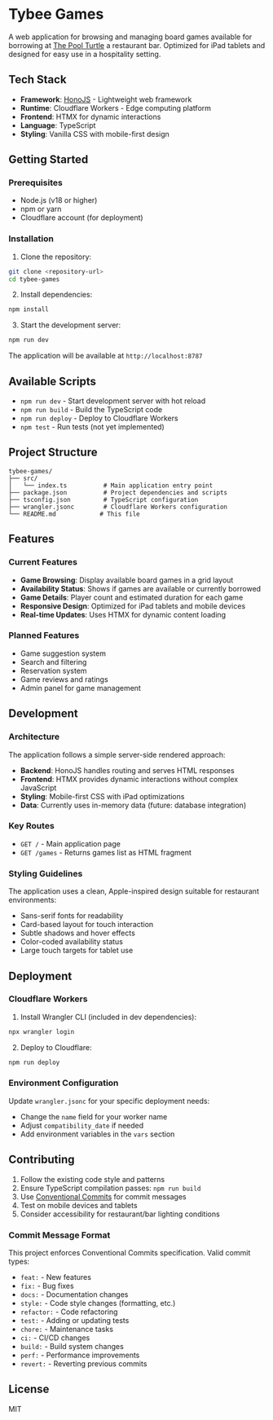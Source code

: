 # Tybee Games

A web application for browsing and managing board games available for borrowing at [The Pool Turtle] a restaurant bar. Optimized for iPad tablets and designed for easy use in a hospitality setting.

## Tech Stack

- **Framework**: [HonoJS](https://hono.dev/) - Lightweight web framework
- **Runtime**: Cloudflare Workers - Edge computing platform
- **Frontend**: HTMX for dynamic interactions
- **Language**: TypeScript
- **Styling**: Vanilla CSS with mobile-first design

## Getting Started

### Prerequisites

- Node.js (v18 or higher)
- npm or yarn
- Cloudflare account (for deployment)

### Installation

1. Clone the repository:

```bash
git clone <repository-url>
cd tybee-games
```

2. Install dependencies:

```bash
npm install
```

3. Start the development server:

```bash
npm run dev
```

The application will be available at `http://localhost:8787`

## Available Scripts

- `npm run dev` - Start development server with hot reload
- `npm run build` - Build the TypeScript code
- `npm run deploy` - Deploy to Cloudflare Workers
- `npm test` - Run tests (not yet implemented)

## Project Structure

```
tybee-games/
├── src/
│   └── index.ts          # Main application entry point
├── package.json          # Project dependencies and scripts
├── tsconfig.json         # TypeScript configuration
├── wrangler.jsonc        # Cloudflare Workers configuration
└── README.md            # This file
```

## Features

### Current Features

- **Game Browsing**: Display available board games in a grid layout
- **Availability Status**: Shows if games are available or currently borrowed
- **Game Details**: Player count and estimated duration for each game
- **Responsive Design**: Optimized for iPad tablets and mobile devices
- **Real-time Updates**: Uses HTMX for dynamic content loading

### Planned Features

- Game suggestion system
- Search and filtering
- Reservation system
- Game reviews and ratings
- Admin panel for game management

## Development

### Architecture

The application follows a simple server-side rendered approach:

- **Backend**: HonoJS handles routing and serves HTML responses
- **Frontend**: HTMX provides dynamic interactions without complex JavaScript
- **Styling**: Mobile-first CSS with iPad optimizations
- **Data**: Currently uses in-memory data (future: database integration)

### Key Routes

- `GET /` - Main application page
- `GET /games` - Returns games list as HTML fragment

### Styling Guidelines

The application uses a clean, Apple-inspired design suitable for restaurant environments:

- Sans-serif fonts for readability
- Card-based layout for touch interaction
- Subtle shadows and hover effects
- Color-coded availability status
- Large touch targets for tablet use

## Deployment

### Cloudflare Workers

1. Install Wrangler CLI (included in dev dependencies):

```bash
npx wrangler login
```

2. Deploy to Cloudflare:

```bash
npm run deploy
```

### Environment Configuration

Update `wrangler.jsonc` for your specific deployment needs:

- Change the `name` field for your worker name
- Adjust `compatibility_date` if needed
- Add environment variables in the `vars` section

## Contributing

1. Follow the existing code style and patterns
2. Ensure TypeScript compilation passes: `npm run build`
3. Use [Conventional Commits](https://www.conventionalcommits.org/) for commit messages
4. Test on mobile devices and tablets
5. Consider accessibility for restaurant/bar lighting conditions

### Commit Message Format

This project enforces Conventional Commits specification. Valid commit types:

- `feat:` - New features
- `fix:` - Bug fixes
- `docs:` - Documentation changes
- `style:` - Code style changes (formatting, etc.)
- `refactor:` - Code refactoring
- `test:` - Adding or updating tests
- `chore:` - Maintenance tasks
- `ci:` - CI/CD changes
- `build:` - Build system changes
- `perf:` - Performance improvements
- `revert:` - Reverting previous commits

## License

MIT

[The Pool Turtle]: https://www.thepoolturtle.com
